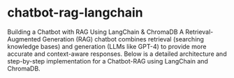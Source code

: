 # chatbot-rag-langchain
Building a Chatbot with RAG Using LangChain &amp; ChromaDB A Retrieval-Augmented Generation (RAG) chatbot combines retrieval (searching knowledge bases) and generation (LLMs like GPT-4) to provide more accurate and context-aware responses. Below is a detailed architecture and step-by-step implementation for a Chatbot-RAG using LangChain and ChromaDB.
